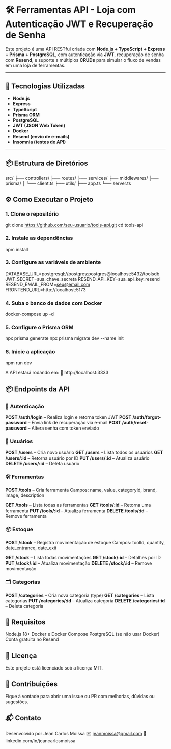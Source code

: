 # 🛠️ Ferramentas API - Loja com Autenticação JWT e Recuperação de Senha

Este projeto é uma API RESTful criada com **Node.js + TypeScript + Express + Prisma + PostgreSQL**, com autenticação via **JWT**, recuperação de senha com **Resend**, e suporte a múltiplos **CRUDs** para simular o fluxo de vendas em uma loja de ferramentas.

---

## 🚀 Tecnologias Utilizadas

- **Node.js**
- **Express**
- **TypeScript**
- **Prisma ORM**
- **PostgreSQL**
- **JWT (JSON Web Token)**
- **Docker**
- **Resend (envio de e-mails)**
- **Insomnia (testes de API)**

---

## 📦 Estrutura de Diretórios

src/
├── controllers/
├── routes/
├── services/
├── middlewares/
├── prisma/
│   └── client.ts
├── utils/
├── app.ts
└── server.ts

## ⚙️ Como Executar o Projeto

### 1. Clone o repositório

git clone https://github.com/seu-usuario/tools-api.git
cd tools-api

### 2. Instale as dependências

npm install

### 3. Configure as variáveis de ambiente

DATABASE_URL=postgresql://postgres:postgres@localhost:5432/toolsdb
JWT_SECRET=sua_chave_secreta
RESEND_API_KEY=sua_api_key_resend
RESEND_EMAIL_FROM=seu@email.com
FRONTEND_URL=http://localhost:5173

### 4. Suba o banco de dados com Docker

docker-compose up -d

### 5. Configure o Prisma ORM

npx prisma generate
npx prisma migrate dev --name init

### 6. Inicie a aplicação

npm run dev

A API estará rodando em:
📍 http://localhost:3333


## 📦 Endpoints da API

### 🔐 Autenticação
**POST /auth/login** – Realiza login e retorna token JWT
**POST /auth/forgot-password** – Envia link de recuperação via e-mail
**POST /auth/reset-password** – Altera senha com token enviado

### 👤 Usuários
**POST /users** – Cria novo usuário
**GET /users** – Lista todos os usuários
**GET /users/:id** – Retorna usuário por ID
**PUT /users/:id** – Atualiza usuário
**DELETE /users/:id** – Deleta usuário

### 🛠️ Ferramentas
**POST /tools** – Cria ferramenta
Campos: name, value, categoryId, brand, image, description

**GET /tools** – Lista todas as ferramentas
**GET /tools/:id** – Retorna uma ferramenta
**PUT /tools/:id** – Atualiza ferramenta
**DELETE /tools/:id** – Remove ferramenta

### 📦 Estoque
**POST /stock** – Registra movimentação de estoque
Campos: toolId, quantity, date_entrance, date_exit

**GET /stock** – Lista todas movimentações
**GET /stock/:id** – Detalhes por ID
**PUT /stock/:id** – Atualiza movimentação
**DELETE /stock/:id** – Remove movimentação

### 🗂️ Categorias
**POST /categories** – Cria nova categoria (type)
**GET /categories** – Lista categorias
**PUT /categories/:id** – Atualiza categoria
**DELETE /categories/:id** – Deleta categoria

## 📌 Requisitos
Node.js 18+
Docker e Docker Compose
PostgreSQL (se não usar Docker)
Conta gratuita no Resend

## 📄 Licença
Este projeto está licenciado sob a licença MIT.

## 🤝 Contribuições
Fique à vontade para abrir uma issue ou PR com melhorias, dúvidas ou sugestões.

## 📬 Contato
Desenvolvido por Jean Carlos Moissa
✉️ jeanmoissa@gmail.com
🔗 linkedin.com/in/jeancarlosmoissa




